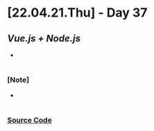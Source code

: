 # [22.04.21.Thu] - Day 37

## _Vue.js + Node.js_

-

#

### [Note]

-

#

### [Source Code](https://github.com/ding-co/developer-dignity/tree/main/boot-camp/practice/April/day37)
